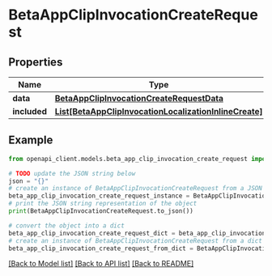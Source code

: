 # BetaAppClipInvocationCreateRequest


## Properties

Name | Type | Description | Notes
------------ | ------------- | ------------- | -------------
**data** | [**BetaAppClipInvocationCreateRequestData**](BetaAppClipInvocationCreateRequestData.md) |  | 
**included** | [**List[BetaAppClipInvocationLocalizationInlineCreate]**](BetaAppClipInvocationLocalizationInlineCreate.md) |  | [optional] 

## Example

```python
from openapi_client.models.beta_app_clip_invocation_create_request import BetaAppClipInvocationCreateRequest

# TODO update the JSON string below
json = "{}"
# create an instance of BetaAppClipInvocationCreateRequest from a JSON string
beta_app_clip_invocation_create_request_instance = BetaAppClipInvocationCreateRequest.from_json(json)
# print the JSON string representation of the object
print(BetaAppClipInvocationCreateRequest.to_json())

# convert the object into a dict
beta_app_clip_invocation_create_request_dict = beta_app_clip_invocation_create_request_instance.to_dict()
# create an instance of BetaAppClipInvocationCreateRequest from a dict
beta_app_clip_invocation_create_request_from_dict = BetaAppClipInvocationCreateRequest.from_dict(beta_app_clip_invocation_create_request_dict)
```
[[Back to Model list]](../README.md#documentation-for-models) [[Back to API list]](../README.md#documentation-for-api-endpoints) [[Back to README]](../README.md)


